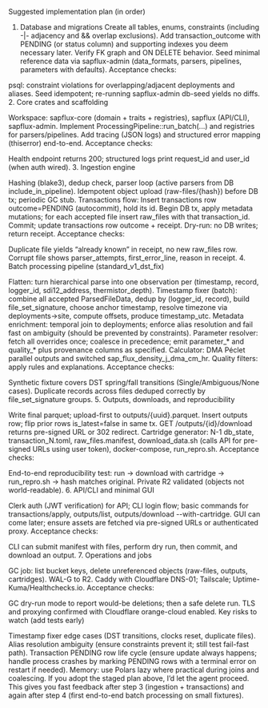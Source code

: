 Suggested implementation plan (in order)

1. Database and migrations
Create all tables, enums, constraints (including -|- adjacency and && overlap exclusions).
Add transaction_outcome with PENDING (or status column) and supporting indexes you deem necessary later.
Verify FK graph and ON DELETE behavior.
Seed minimal reference data via sapflux-admin (data_formats, parsers, pipelines, parameters with defaults).
Acceptance checks:

psql: constraint violations for overlapping/adjacent deployments and aliases.
Seed idempotent; re-running sapflux-admin db-seed yields no diffs.
2. Core crates and scaffolding

Workspace: sapflux-core (domain + traits + registries), sapflux (API/CLI), sapflux-admin.
Implement ProcessingPipeline::run_batch(...) and registries for parsers/pipelines.
Add tracing (JSON logs) and structured error mapping (thiserror) end-to-end.
Acceptance checks:

Health endpoint returns 200; structured logs print request_id and user_id (when auth wired).
3. Ingestion engine

Hashing (blake3), dedup check, parser loop (active parsers from DB include_in_pipeline).
Idempotent object upload (raw-files/{hash}) before DB tx; periodic GC stub.
Transactions flow:
Insert transactions row outcome=PENDING (autocommit), hold its id.
Begin DB tx, apply metadata mutations; for each accepted file insert raw_files with that transaction_id.
Commit; update transactions row outcome + receipt. Dry-run: no DB writes; return receipt.
Acceptance checks:

Duplicate file yields “already known” in receipt, no new raw_files row.
Corrupt file shows parser_attempts, first_error_line, reason in receipt.
4. Batch processing pipeline (standard_v1_dst_fix)

Flatten: turn hierarchical parse into one observation per (timestamp, record, logger_id, sdi12_address, thermistor_depth).
Timestamp fixer (batch): combine all accepted ParsedFileData, dedup by (logger_id, record), build file_set_signature, choose anchor timestamp, resolve timezone via deployments->site, compute offsets, produce timestamp_utc.
Metadata enrichment: temporal join to deployments; enforce alias resolution and fail fast on ambiguity (should be prevented by constraints).
Parameter resolver: fetch all overrides once; coalesce in precedence; emit parameter_* and quality_* plus provenance columns as specified.
Calculator: DMA Péclet parallel outputs and switched sap_flux_density_j_dma_cm_hr.
Quality filters: apply rules and explanations.
Acceptance checks:

Synthetic fixture covers DST spring/fall transitions (Single/Ambiguous/None cases).
Duplicate records across files deduped correctly by file_set_signature groups.
5. Outputs, downloads, and reproducibility

Write final parquet; upload-first to outputs/{uuid}.parquet.
Insert outputs row; flip prior rows is_latest=false in same tx.
GET /outputs/{id}/download returns pre-signed URL or 302 redirect.
Cartridge generator: N-1 db_state, transaction_N.toml, raw_files.manifest, download_data.sh (calls API for pre-signed URLs using user token), docker-compose, run_repro.sh.
Acceptance checks:

End-to-end reproducibility test: run → download with cartridge → run_repro.sh → hash matches original.
Private R2 validated (objects not world-readable).
6. API/CLI and minimal GUI

Clerk auth (JWT verification) for API; CLI login flow; basic commands for transactions/apply, outputs/list, outputs/download --with-cartridge.
GUI can come later; ensure assets are fetched via pre-signed URLs or authenticated proxy.
Acceptance checks:

CLI can submit manifest with files, perform dry run, then commit, and download an output.
7. Operations and jobs

GC job: list bucket keys, delete unreferenced objects (raw-files, outputs, cartridges).
WAL-G to R2.
Caddy with Cloudflare DNS-01; Tailscale; Uptime-Kuma/Healthchecks.io.
Acceptance checks:

GC dry-run mode to report would-be deletions; then a safe delete run.
TLS and proxying confirmed with Cloudflare orange-cloud enabled.
Key risks to watch (add tests early)

Timestamp fixer edge cases (DST transitions, clocks reset, duplicate files).
Alias resolution ambiguity (ensure constraints prevent it; still test fail-fast path).
Transaction PENDING row life cycle (ensure update always happens; handle process crashes by marking PENDING rows with a terminal error on restart if needed).
Memory: use Polars lazy where practical during joins and coalescing.
If you adopt the staged plan above, I’d let the agent proceed. This gives you fast feedback after step 3 (ingestion + transactions) and again after step 4 (first end-to-end batch processing on small fixtures).
